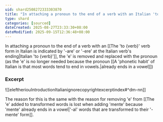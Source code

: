 ```yaml
---
uid: shard2508272333303870
title: "In attaching a pronoun to the end of a verb with an Italian 'to {verb}' form, the 'e' is removed, replaced with the pronoun"
type: shard
categories: [sourced]
dateCreated: 2025-08-27T23:33:30+08:00
dateModified: 2025-09-15T12:36:48+08:00
---
```

In attaching a pronoun to the end of a verb with an [[The 'to {verb}' verb form in Italian is indicated by '-are' or '-ere' at the Italian verb's ending|Italian 'to {verb}']], the 'e' is removed and replaced with the pronoun (as the 'e' is no longer needed because the pronoun [[A 'phonetic habit' of Italian is that most words tend to end in vowels.|already ends in a vowel]])

### Excerpt
![[eleftheriouIntroductionItalianignorecopyrightexcerptindex#^dm-nn]]

The reason for this is the same with the reason for removing 'e' from [[The 'e' added to transformed words is lost when adding 'mente' because 'mente' already ends in a vowel|'-al' words that are transformed to their '-mente' form]].